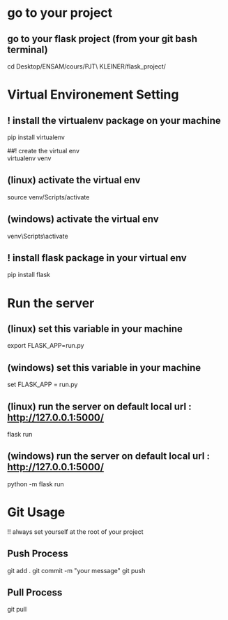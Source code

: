 # go to your project  

## go to your flask project (from your git bash terminal)  
cd Desktop/ENSAM/cours/PJT\ KLEINER/flask_project/


# Virtual Environement Setting  

## ! install the virtualenv package on your machine   
pip install virtualenv

##! create the virtual env   
virtualenv venv

## (linux) activate the virtual env   
source venv/Scripts/activate

## (windows) activate the virtual env   
venv\Scripts\activate

## ! install flask package in your virtual env   
pip install flask


# Run the server

## (linux) set this variable in your machine  
export FLASK_APP=run.py

## (windows) set this variable in your machine  
set FLASK_APP = run.py

## (linux) run the server on default local url : http://127.0.0.1:5000/  
flask run

## (windows) run the server on default local url : http://127.0.0.1:5000/  
python -m flask run



# Git Usage

!! always set yourself at the root of your project

## Push Process
git add .
git commit -m "your message"
git push

## Pull Process
git pull

